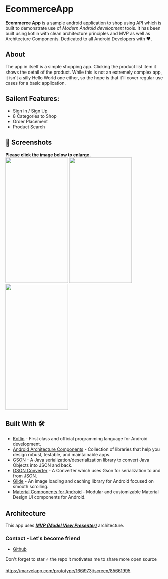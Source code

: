 # EcommerceApp    

**Ecommerce App** is a sample android application to shop using API which is built to demonstrate use of *Modern Android development* tools. It has been built using kotlin with clean architecture principles and MVP as well as Architecture Components. Dedicated to all Android Developers with ❤️.

## About
The app in itself is a simple shopping app. Clicking the product list item it shows the detail of the product. While this is not an extremely complex app, it isn't a silly Hello World one either, so the hope is that it'll cover regular use cases for a basic application.

## Sailent Features:
- Sign In / Sign Up
- 8 Categories to Shop  
- Order Placement
- Product Search

## 📸 Screenshots

**Please click the image below to enlarge.**  
<img src="https://user-images.githubusercontent.com/58560069/180140248-47fc682b-9ab2-4558-951b-bd86d4f52f02.png"  width="200" height="400"/>
<img src="https://user-images.githubusercontent.com/58560069/180141003-56ffa33d-09c0-44d9-b910-35d7ea2a4a07.png"  width="200" height="400"/>
<img src="https://user-images.githubusercontent.com/58560069/180141131-193d1d1e-f9fe-474b-8a8a-8cae3ddc4a70.png"  width="200" height="400"/>

## Built With 🛠
- [Kotlin](https://kotlinlang.org/) - First class and official programming language for Android development.
- [Android Architecture Components](https://developer.android.com/topic/libraries/architecture) - Collection of libraries that help you design robust, testable, and maintainable apps.
- [GSON](https://github.com/google/gson) - A Java serialization/deserialization library to convert Java Objects into JSON and back.
- [GSON Converter](https://github.com/square/retrofit/tree/master/retrofit-converters/gson) - A Converter which uses Gson for serialization to and from JSON.
- [Glide](https://github.com/bumptech/glide) - An image loading and caching library for Android focused on smooth scrolling.
- [Material Components for Android](https://github.com/material-components/material-components-android) - Modular and customizable Material Design UI components for Android.

## Architecture
This app uses [***MVP (Model View Presenter)***](https://en.wikipedia.org/wiki/Model%E2%80%93view%E2%80%93presenter) architecture.


### Contact - Let's become friend
- [Github](https://github.com/JiheeSon)

<p>
Don't forget to star ⭐ the repo it motivates me to share more open source
</p>


https://marvelapp.com/prototype/166i973j/screen/85661995
